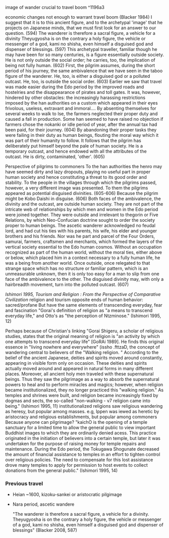  image of wander crucial to travel boom ^1196a3

economic changes not enough to warrant travel boom (Blacker 1984)
	I suggest that it is to this ancient figure, and to the archetypal 'image' that he projects on Japanese minds, that we must first look for an answer to our question. (594)
The wanderer is therefore a sacral figure, a vehicle for a divinity
	Theyugyosha is on the contrary a holy figure, the vehicle or messenger of a god, kami no shisha, even himself a disguised god and dispenser of blessings. (597)
	This archetypal traveller, familiar though he may have been for so many centuries, is a figure essentially outside society. He is not only outside the social order; he carries, too, the implication of being not fully human. (602)
	First, the pilgrim assumes, during the short period of his journey, the same ambivalence that we have seen in the taboo figure of the wanderer. He, too, is either a disguised god or a polluted outcast. He, too, is outside the social order. (603)
	Earlier we saw that travel was made easier during the Edo period by the improved roads and hostelries and the disappearance of pirates and toll gates. It was, however, hindered by other obstacles: the increasingly harassing restrictions imposed by the han authorities on a custom which appeared in their eyes frivolous, useless, extravant and immoral…. By absenting themselves for several weeks to walk to Ise, the farmers neglected their proper duty and caused a fall in production. Some han seemed to have raised no objection if farmers chose the nokanki or idle period of year, after the annual tax had been paid, for their journey. (604)
	By abandoning their proper tasks they were failing in their duty as human beings, flouting the moral way which it was part of their humanity to follow. It follows that the pilgrim has deliberately put himself beyond the pale of human society. He is a temporary outcast, and hence endowed with all the attributes of the outcast. He is dirty, contaminated, 'other'. (605)

Perspective of pilgrims to commoners
	To the han authorities the henro may have seemed dirty and lazy dropouts, playing no useful part in proper human society and hence constituting a threat to its good order and stability. To the people in the villages through which the pilgrims passed, however, a very different image was presented. To them the pilgrims appeared as potential disguised divinities. (605-606)
	Because the pilgrim might be Kobo Daishi in disguise. (606)
	Both faces of the ambivalence, the divinity and the outcast, are outside human society. They are not part of the intricate web of relationships by which men and women in the Edo period were joined together. They were outside and irrelevant to thegorin or Five Relations, by which Neo-Confucian doctrine sought to order the society proper to human beings. The ascetic wanderer acknowledged no feudal lord, and had cut his ties with his parents, his wife, his elder and younger brothers and his friends. Nor was he part and parcel of the Four Orders, samurai, farmers, craftsmen and merchants, which formed the layers of the vertical society essential to the Edo human cosmos. Without an occupation recognized as part of the human world, without the moral ties, either above or below, which placed him in a context necessary to a fully human life, he was a being from another world. Once outside, once relegated to that strange space which has no structure or familiar pattern, which is an unmeasurable unknown, then it is only too easy for a man to slip from one face of the ambivalence to the other. The disguised divinity may, with only a hairbreadth movement, turn into the polluted outcast. (607)




*Ishimori 1995, Tourism and Religion : From the Perspective of Comparative Civilization*
	religion and tourism opposite ends of human behavior: sacred/profane
	But have the same elements of transcending everyday, fear and fascination
	"Gorai's definition of religion as "a means to transcend everyday life," and Otto's as "the perception of Ntzminose." (Ishimori 1995, 12)

Perhaps because of Christian's linking
	"Gorai Shigeru, a scholar of religious studies, states that the original meaning of religion is "an activity by which one attempts to transcend everyday life" [GoRAi 1989]. He finds this original essence in "living nowhere and everywhere" (issho .fttzaD, the concept of wandering central to believers of the "Walking religion. " According to the belief of the ancient Japanese, deities and spirits moved around constantly, appearing in visible form only on occasion. These deities and spirits actually moved around and appeared in natural forms in many different places. Moreover, all ancient holy men traveled with these supernatural beings. Thus they saw the pilgrimage as a way to absorb the supernatural powers to heal and to perform miracles and magics; however, when religion became institutionalized, they no longer practiced this "walking religion." As temples and shrines were built, and religion became increasingly fixed by dogmas and sects, the so-called "non-walking - v7 religion came into being." (Ishimori 1995, 11)
	institutionalized religions saw religious wandering as heresy, but popular among masses. e.g, Ippen was iewed as heretic by aristocracy and religious establishments, but popular among commoners
Because anyone can pilgrimage?
	"kaichO is the opening of a temple sanctuary for a limited time to allow the general public to view important Buddhist images to which they are ordinarily denied acess. This practice originated in the initiation of believers into a certain temple, but later it was undertaken for the purpose of raising money for temple repairs and maintenance. During the Edo period, the Tokugawa Shogunate decreased the amount of financial assistance to temples in an effort to tighten control over religious policies. The need to compensate for this lost assistance drove many temples to apply for permission to host events to collect donations from the general public." (Ishimori 1995, 14)



### Previous travel

- Heian ~1600, kizoku-sankei or aristocratic pilgimage
- Nara period, ascetic wandere

	"The wanderer is therefore a sacral figure, a vehicle for a divinity.
	Theyugyosha is on the contrary a holy figure, the vehicle or messenger
	of a god, kami no shisha, even himself a disguised god and dispenser of blessings" (Blacker 2008, 587)